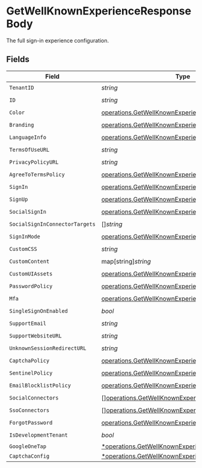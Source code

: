 # GetWellKnownExperienceResponseBody

The full sign-in experience configuration.


## Fields

| Field                                                                                                                          | Type                                                                                                                           | Required                                                                                                                       | Description                                                                                                                    |
| ------------------------------------------------------------------------------------------------------------------------------ | ------------------------------------------------------------------------------------------------------------------------------ | ------------------------------------------------------------------------------------------------------------------------------ | ------------------------------------------------------------------------------------------------------------------------------ |
| `TenantID`                                                                                                                     | *string*                                                                                                                       | :heavy_check_mark:                                                                                                             | N/A                                                                                                                            |
| `ID`                                                                                                                           | *string*                                                                                                                       | :heavy_check_mark:                                                                                                             | N/A                                                                                                                            |
| `Color`                                                                                                                        | [operations.GetWellKnownExperienceColor](../../models/operations/getwellknownexperiencecolor.md)                               | :heavy_check_mark:                                                                                                             | N/A                                                                                                                            |
| `Branding`                                                                                                                     | [operations.GetWellKnownExperienceBranding](../../models/operations/getwellknownexperiencebranding.md)                         | :heavy_check_mark:                                                                                                             | N/A                                                                                                                            |
| `LanguageInfo`                                                                                                                 | [operations.GetWellKnownExperienceLanguageInfo](../../models/operations/getwellknownexperiencelanguageinfo.md)                 | :heavy_check_mark:                                                                                                             | N/A                                                                                                                            |
| `TermsOfUseURL`                                                                                                                | *string*                                                                                                                       | :heavy_check_mark:                                                                                                             | N/A                                                                                                                            |
| `PrivacyPolicyURL`                                                                                                             | *string*                                                                                                                       | :heavy_check_mark:                                                                                                             | N/A                                                                                                                            |
| `AgreeToTermsPolicy`                                                                                                           | [operations.GetWellKnownExperienceAgreeToTermsPolicy](../../models/operations/getwellknownexperienceagreetotermspolicy.md)     | :heavy_check_mark:                                                                                                             | N/A                                                                                                                            |
| `SignIn`                                                                                                                       | [operations.GetWellKnownExperienceSignIn](../../models/operations/getwellknownexperiencesignin.md)                             | :heavy_check_mark:                                                                                                             | N/A                                                                                                                            |
| `SignUp`                                                                                                                       | [operations.GetWellKnownExperienceSignUp](../../models/operations/getwellknownexperiencesignup.md)                             | :heavy_check_mark:                                                                                                             | N/A                                                                                                                            |
| `SocialSignIn`                                                                                                                 | [operations.GetWellKnownExperienceSocialSignIn](../../models/operations/getwellknownexperiencesocialsignin.md)                 | :heavy_check_mark:                                                                                                             | N/A                                                                                                                            |
| `SocialSignInConnectorTargets`                                                                                                 | []*string*                                                                                                                     | :heavy_check_mark:                                                                                                             | N/A                                                                                                                            |
| `SignInMode`                                                                                                                   | [operations.GetWellKnownExperienceSignInMode](../../models/operations/getwellknownexperiencesigninmode.md)                     | :heavy_check_mark:                                                                                                             | N/A                                                                                                                            |
| `CustomCSS`                                                                                                                    | *string*                                                                                                                       | :heavy_check_mark:                                                                                                             | N/A                                                                                                                            |
| `CustomContent`                                                                                                                | map[string]*string*                                                                                                            | :heavy_check_mark:                                                                                                             | N/A                                                                                                                            |
| `CustomUIAssets`                                                                                                               | [operations.GetWellKnownExperienceCustomUIAssets](../../models/operations/getwellknownexperiencecustomuiassets.md)             | :heavy_check_mark:                                                                                                             | N/A                                                                                                                            |
| `PasswordPolicy`                                                                                                               | [operations.GetWellKnownExperiencePasswordPolicy](../../models/operations/getwellknownexperiencepasswordpolicy.md)             | :heavy_check_mark:                                                                                                             | N/A                                                                                                                            |
| `Mfa`                                                                                                                          | [operations.GetWellKnownExperienceMfa](../../models/operations/getwellknownexperiencemfa.md)                                   | :heavy_check_mark:                                                                                                             | N/A                                                                                                                            |
| `SingleSignOnEnabled`                                                                                                          | *bool*                                                                                                                         | :heavy_check_mark:                                                                                                             | N/A                                                                                                                            |
| `SupportEmail`                                                                                                                 | *string*                                                                                                                       | :heavy_check_mark:                                                                                                             | N/A                                                                                                                            |
| `SupportWebsiteURL`                                                                                                            | *string*                                                                                                                       | :heavy_check_mark:                                                                                                             | N/A                                                                                                                            |
| `UnknownSessionRedirectURL`                                                                                                    | *string*                                                                                                                       | :heavy_check_mark:                                                                                                             | N/A                                                                                                                            |
| `CaptchaPolicy`                                                                                                                | [operations.GetWellKnownExperienceCaptchaPolicy](../../models/operations/getwellknownexperiencecaptchapolicy.md)               | :heavy_check_mark:                                                                                                             | N/A                                                                                                                            |
| `SentinelPolicy`                                                                                                               | [operations.GetWellKnownExperienceSentinelPolicy](../../models/operations/getwellknownexperiencesentinelpolicy.md)             | :heavy_check_mark:                                                                                                             | N/A                                                                                                                            |
| `EmailBlocklistPolicy`                                                                                                         | [operations.GetWellKnownExperienceEmailBlocklistPolicy](../../models/operations/getwellknownexperienceemailblocklistpolicy.md) | :heavy_check_mark:                                                                                                             | N/A                                                                                                                            |
| `SocialConnectors`                                                                                                             | [][operations.GetWellKnownExperienceSocialConnector](../../models/operations/getwellknownexperiencesocialconnector.md)         | :heavy_check_mark:                                                                                                             | N/A                                                                                                                            |
| `SsoConnectors`                                                                                                                | [][operations.GetWellKnownExperienceSsoConnector](../../models/operations/getwellknownexperiencessoconnector.md)               | :heavy_check_mark:                                                                                                             | N/A                                                                                                                            |
| `ForgotPassword`                                                                                                               | [operations.GetWellKnownExperienceForgotPassword](../../models/operations/getwellknownexperienceforgotpassword.md)             | :heavy_check_mark:                                                                                                             | N/A                                                                                                                            |
| `IsDevelopmentTenant`                                                                                                          | *bool*                                                                                                                         | :heavy_check_mark:                                                                                                             | N/A                                                                                                                            |
| `GoogleOneTap`                                                                                                                 | [*operations.GetWellKnownExperienceGoogleOneTap](../../models/operations/getwellknownexperiencegoogleonetap.md)                | :heavy_minus_sign:                                                                                                             | N/A                                                                                                                            |
| `CaptchaConfig`                                                                                                                | [*operations.GetWellKnownExperienceCaptchaConfig](../../models/operations/getwellknownexperiencecaptchaconfig.md)              | :heavy_minus_sign:                                                                                                             | N/A                                                                                                                            |